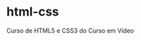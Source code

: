 # html-css
 Curso de HTML5 e CSS3 do Curso em Video

<a href="https://joseguilhermeds.github.io/html-css/exercicios/ex001/">

<a href="https://joseguilhermeds.github.io/html-css/exercicios/ex002/">

<a href="https://joseguilhermeds.github.io/html-css/exercicios/ex003/">

<a href="https://joseguilhermeds.github.io/html-css/exercicios/ex004/">

<a href="https://joseguilhermeds.github.io/html-css/exercicios/ex005/">

<a href="https://joseguilhermeds.github.io/html-css/exercicios/ex006/">

<a href="https://joseguilhermeds.github.io/html-css/exercicios/ex007/">

<a href="https://joseguilhermeds.github.io/html-css/exercicios/ex008/">

<a href="https://joseguilhermeds.github.io/html-css/exercicios/ex009/">

<a href="https://joseguilhermeds.github.io/html-css/exercicios/ex010/">

<a href="https://joseguilhermeds.github.io/html-css/exercicios/ex011/">

<a href="https://joseguilhermeds.github.io/html-css/exercicios/ex012/">

<a href="https://joseguilhermeds.github.io/html-css/exercicios/ex013/">

<a href="https://joseguilhermeds.github.io/html-css/exercicios/ex014/">

<a href="https://joseguilhermeds.github.io/html-css/exercicios/ex015/">

<a href="https://joseguilhermeds.github.io/html-css/exercicios/ex016/">

<a href="https://joseguilhermeds.github.io/html-css/exercicios/ex017/">

<a href="https://joseguilhermeds.github.io/html-css/exercicios/ex018/">

<a href="https://joseguilhermeds.github.io/html-css/exercicios/ex019/">

<a href="https://joseguilhermeds.github.io/html-css/exercicios/ex020/">

<a href="https://joseguilhermeds.github.io/html-css/exercicios/ex021/">

<a href="https://joseguilhermeds.github.io/html-css/exercicios/ex001/">